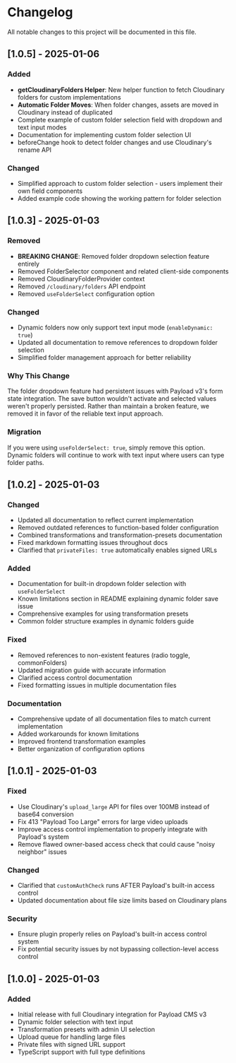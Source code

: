 # Changelog

All notable changes to this project will be documented in this file.

## [1.0.5] - 2025-01-06

### Added
- **getCloudinaryFolders Helper**: New helper function to fetch Cloudinary folders for custom implementations
- **Automatic Folder Moves**: When folder changes, assets are moved in Cloudinary instead of duplicated
- Complete example of custom folder selection field with dropdown and text input modes
- Documentation for implementing custom folder selection UI
- beforeChange hook to detect folder changes and use Cloudinary's rename API

### Changed
- Simplified approach to custom folder selection - users implement their own field components
- Added example code showing the working pattern for folder selection

## [1.0.3] - 2025-01-03

### Removed
- **BREAKING CHANGE**: Removed folder dropdown selection feature entirely
- Removed FolderSelector component and related client-side components
- Removed CloudinaryFolderProvider context
- Removed `/cloudinary/folders` API endpoint
- Removed `useFolderSelect` configuration option

### Changed
- Dynamic folders now only support text input mode (`enableDynamic: true`)
- Updated all documentation to remove references to dropdown folder selection
- Simplified folder management approach for better reliability

### Why This Change
The folder dropdown feature had persistent issues with Payload v3's form state integration. The save button wouldn't activate and selected values weren't properly persisted. Rather than maintain a broken feature, we removed it in favor of the reliable text input approach.

### Migration
If you were using `useFolderSelect: true`, simply remove this option. Dynamic folders will continue to work with text input where users can type folder paths.

## [1.0.2] - 2025-01-03

### Changed
- Updated all documentation to reflect current implementation
- Removed outdated references to function-based folder configuration
- Combined transformations and transformation-presets documentation
- Fixed markdown formatting issues throughout docs
- Clarified that `privateFiles: true` automatically enables signed URLs

### Added
- Documentation for built-in dropdown folder selection with `useFolderSelect`
- Known limitations section in README explaining dynamic folder save issue
- Comprehensive examples for using transformation presets
- Common folder structure examples in dynamic folders guide

### Fixed
- Removed references to non-existent features (radio toggle, commonFolders)
- Updated migration guide with accurate information
- Clarified access control documentation
- Fixed formatting issues in multiple documentation files

### Documentation
- Comprehensive update of all documentation files to match current implementation
- Added workarounds for known limitations
- Improved frontend transformation examples
- Better organization of configuration options

## [1.0.1] - 2025-01-03

### Fixed
- Use Cloudinary's `upload_large` API for files over 100MB instead of base64 conversion
- Fix 413 "Payload Too Large" errors for large video uploads
- Improve access control implementation to properly integrate with Payload's system
- Remove flawed owner-based access check that could cause "noisy neighbor" issues

### Changed
- Clarified that `customAuthCheck` runs AFTER Payload's built-in access control
- Updated documentation about file size limits based on Cloudinary plans

### Security
- Ensure plugin properly relies on Payload's built-in access control system
- Fix potential security issues by not bypassing collection-level access control

## [1.0.0] - 2025-01-03

### Added
- Initial release with full Cloudinary integration for Payload CMS v3
- Dynamic folder selection with text input
- Transformation presets with admin UI selection
- Upload queue for handling large files
- Private files with signed URL support
- TypeScript support with full type definitions
